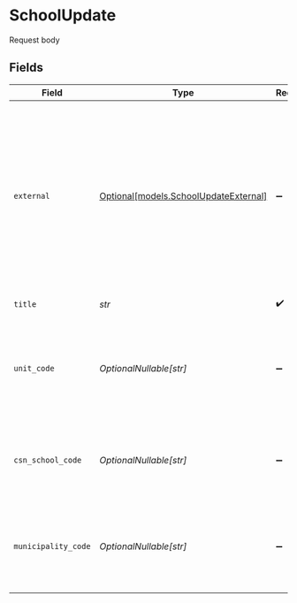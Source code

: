 # SchoolUpdate

Request body


## Fields

| Field                                                                                                                                                                   | Type                                                                                                                                                                    | Required                                                                                                                                                                | Description                                                                                                                                                             | Example                                                                                                                                                                 |
| ----------------------------------------------------------------------------------------------------------------------------------------------------------------------- | ----------------------------------------------------------------------------------------------------------------------------------------------------------------------- | ----------------------------------------------------------------------------------------------------------------------------------------------------------------------- | ----------------------------------------------------------------------------------------------------------------------------------------------------------------------- | ----------------------------------------------------------------------------------------------------------------------------------------------------------------------- |
| `external`                                                                                                                                                              | [Optional[models.SchoolUpdateExternal]](../models/schoolupdateexternal.md)                                                                                              | :heavy_minus_sign:                                                                                                                                                      | External is the External-object used on Update and Create operations, since it should only be allowed to set SourceID for the school, the Source-field is not included. | {<br/>"sourceID": "12345678"<br/>}                                                                                                                                      |
| `title`                                                                                                                                                                 | *str*                                                                                                                                                                   | :heavy_check_mark:                                                                                                                                                      | The title of the school                                                                                                                                                 | Meitner Grundskola                                                                                                                                                      |
| `unit_code`                                                                                                                                                             | *OptionalNullable[str]*                                                                                                                                                 | :heavy_minus_sign:                                                                                                                                                      | The School Unit Code provided by SCB, is used in reports and printed on grade documents                                                                                 | 12345678                                                                                                                                                                |
| `csn_school_code`                                                                                                                                                       | *OptionalNullable[str]*                                                                                                                                                 | :heavy_minus_sign:                                                                                                                                                      | The School Code provided by CSN, required for reports to CSN                                                                                                            | 12345                                                                                                                                                                   |
| `municipality_code`                                                                                                                                                     | *OptionalNullable[str]*                                                                                                                                                 | :heavy_minus_sign:                                                                                                                                                      | Municipality code of the school, is used in reports and printed on grade documents                                                                                      | 0184                                                                                                                                                                    |